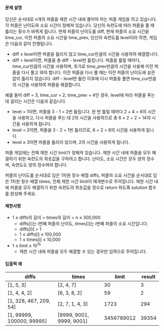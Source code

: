 #### 문제 설명
당신은 순서대로 n개의 퍼즐을 제한 시간 내에 풀어야 하는 퍼즐 게임을 하고 있습니다. 각 퍼즐은 난이도와 소요 시간이 정해져 있습니다. 당신의 숙련도에 따라 퍼즐을 풀 때 틀리는 횟수가 바뀌게 됩니다. 현재 퍼즐의 난이도를 diff, 현재 퍼즐의 소요 시간을 time_cur, 이전 퍼즐의 소요 시간을 time_prev, 당신의 숙련도를 level이라 하면, 게임은 다음과 같이 진행됩니다.

* diff ≤ level이면 퍼즐을 틀리지 않고 time_cur만큼의 시간을 사용하여 해결합니다.
* diff > level이면, 퍼즐을 총 diff - level번 틀립니다. 퍼즐을 틀릴 때마다, time_cur만큼의 시간을 사용하며, 추가로 time_prev만큼의 시간을 사용해 이전 퍼즐을 다시 풀고 와야 합니다. 이전 퍼즐을 다시 풀 때는 이전 퍼즐의 난이도에 상관없이 틀리지 않습니다. diff - level번 틀린 이후에 다시 퍼즐을 풀면 time_cur만큼의 시간을 사용하여 퍼즐을 해결합니다.
  
예를 들어 diff = 3, time_cur = 2, time_prev = 4인 경우, level에 따라 퍼즐을 푸는데 걸리는 시간은 다음과 같습니다.

* level = 1이면, 퍼즐을 3 - 1 = 2번 틀립니다. 한 번 틀릴 때마다 2 + 4 = 6의 시간을 사용하고, 다시 퍼즐을 푸는 데 2의 시간을 사용하므로 총 6 × 2 + 2 = 14의 시간을 사용하게 됩니다.
* level = 2이면, 퍼즐을 3 - 2 = 1번 틀리므로, 6 + 2 = 8의 시간을 사용하게 됩니다.
* level ≥ 3이면 퍼즐을 틀리지 않으며, 2의 시간을 사용하게 됩니다.

퍼즐 게임에는 전체 제한 시간 limit가 정해져 있습니다. 제한 시간 내에 퍼즐을 모두 해결하기 위한 숙련도의 최솟값을 구하려고 합니다. 난이도, 소요 시간은 모두 양의 정수며, 숙련도도 양의 정수여야 합니다.

퍼즐의 난이도를 순서대로 담은 1차원 정수 배열 diffs, 퍼즐의 소요 시간을 순서대로 담은 1차원 정수 배열 times, 전체 제한 시간 limit이 매개변수로 주어집니다. 제한 시간 내에 퍼즐을 모두 해결하기 위한 숙련도의 최솟값을 정수로 return 하도록 solution 함수를 완성해 주세요.

#### 제한사항
* 1 ≤ diffs의 길이 = times의 길이 = n ≤ 300,000
    * diffs[i]는 i번째 퍼즐의 난이도, times[i]는 i번째 퍼즐의 소요 시간입니다.
    * diffs[0] = 1
    * 1 ≤ diffs[i] ≤ 100,000
    * 1 ≤ times[i] ≤ 10,000
* 1 ≤ limit ≤ 10<sup>15</sup>
  * 제한 시간 내에 퍼즐을 모두 해결할 수 있는 경우만 입력으로 주어집니다.
  
#### 입출력 예
|diffs	|times	|limit	|result |
|-|-|-|-|
|[1, 5, 3]	|[2, 4, 7]	|30	|3 |
|[1, 4, 4, 2]	|[6, 3, 8, 2]	|59	|2 |
|[1, 328, 467, 209, 54]	|[2, 7, 1, 4, 3]	|1723	|294 |
|[1, 99999, 100000, 99995]	|[9999, 9001, 9999, 9001]	|3456789012	|39354 |
